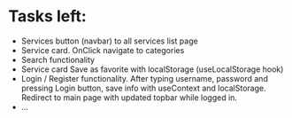 # Tasks left:

- Services button (navbar) to all services list page
- Service card. OnClick navigate to categories
- Search functionality
- Service card Save as favorite with localStorage (useLocalStorage hook)
- Login / Register functionality. After typing username, password and pressing Login button, save info with useContext and localStorage. Redirect to main page with updated topbar while logged in.
- ...
